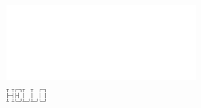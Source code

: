 <div align="center">
	<br>
		<img src="header.svg" width="800" height="200">
	<br>
</div>

```
┬ ┬┌─┐┬  ┬  ┌─┐
├─┤├┤ │  │  │ │
┴ ┴└─┘┴─┘┴─┘└─┘
```
